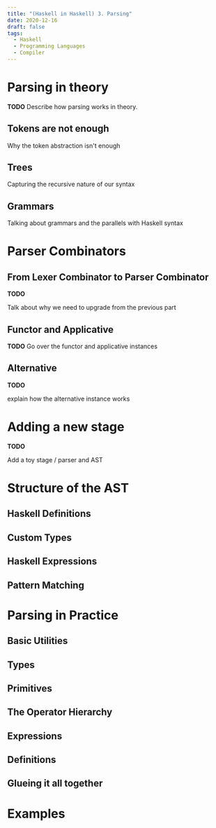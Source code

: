 ```yaml
---
title: "(Haskell in Haskell) 3. Parsing"
date: 2020-12-16
draft: false
tags:
  - Haskell
  - Programming Languages
  - Compiler
---
```


<!--more-->

# Parsing in theory

**TODO**
Describe how parsing works in theory.

## Tokens are not enough

Why the token abstraction isn't enough

## Trees

Capturing the recursive nature of our syntax

## Grammars

Talking about grammars and the parallels with Haskell syntax

# Parser Combinators

## From Lexer Combinator to Parser Combinator

**TODO**

Talk about why we need to upgrade from the previous part

## Functor and Applicative

**TODO**
Go over the functor and applicative instances

## Alternative

**TODO**

explain how the alternative instance works

# Adding a new stage

**TODO**

Add a toy stage / parser and AST

# Structure of the AST

## Haskell Definitions

## Custom Types

## Haskell Expressions

## Pattern Matching

# Parsing in Practice

## Basic Utilities

## Types

## Primitives

## The Operator Hierarchy

## Expressions

## Definitions

## Glueing it all together

# Examples

